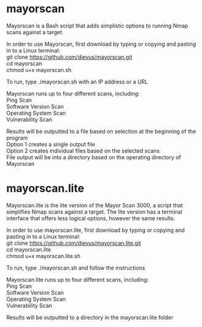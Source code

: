 # mayorscan

Mayorscan is a Bash script that adds simplistic options to running Nmap scans against a target.

In order to use Mayorscan, first download by typing or copying and pasting in to a Linux terminal:
  <br>git clone https://github.com/dievus/mayorscan.git
  <br>cd mayorscan
  <br>chmod u+x mayorscan.sh
  
To run, type ./mayorscan.sh with an IP address or a URL

Mayorscan runs up to four different scans, including:
  <br>Ping Scan
  <br>Software Version Scan
  <br>Operating System Scan
  <br>Vulnerability Scan
  
Results will be outputted to a file based on selection at the beginning of the program
  <br>Option 1 creates a single output file
  <br>Option 2 creates individual files based on the selected scans
<br>File output will be into a directory based on the operating directory of Mayorscan

# mayorscan.lite

Mayorscan.lite is the lite version of the Mayor Scan 3000, a script that simplifies Nmap scans against a target.  The lite version
has a terminal interface that offers less logical options, however the same results.

In order to use mayorscan.lite, first download by typing or copying and pasting in to a Linux terminal: 
<br>git clone https://github.com/dievus/mayorscan.lite.git
<br>cd mayorscan.lite
<br>chmod u+x mayorscan.lite.sh

To run, type ./mayorscan.sh and follow the instructions

Mayorscan.lite runs up to four different scans, including:
<br>Ping Scan
<br>Software Version Scan
<br>Operating System Scan
<br>Vulnerability Scan

Results will be outputted to a directory in the mayorscan.lite folder

